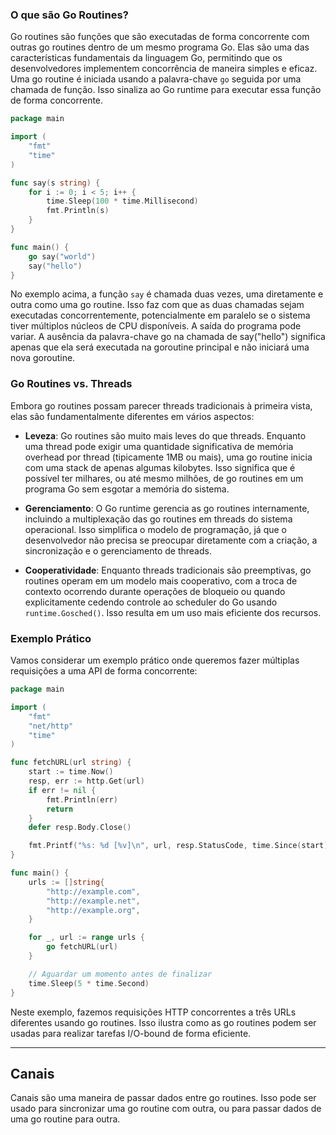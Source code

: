 ### O que são Go Routines?

Go routines são funções que são executadas de forma concorrente com outras go routines dentro de um mesmo programa Go. Elas são uma das características fundamentais da linguagem Go, permitindo que os desenvolvedores implementem concorrência de maneira simples e eficaz. Uma go routine é iniciada usando a palavra-chave `go` seguida por uma chamada de função. Isso sinaliza ao Go runtime para executar essa função de forma concorrente.

```go
package main

import (
    "fmt"
    "time"
)

func say(s string) {
    for i := 0; i < 5; i++ {
        time.Sleep(100 * time.Millisecond)
        fmt.Println(s)
    }
}

func main() {
    go say("world")
    say("hello")
}
```

No exemplo acima, a função `say` é chamada duas vezes, uma diretamente e outra como uma go routine. Isso faz com que as duas chamadas sejam executadas concorrentemente, potencialmente em paralelo se o sistema tiver múltiplos núcleos de CPU disponíveis. A saída do programa pode variar. A ausência da palavra-chave go na chamada de say("hello") significa apenas que ela será executada na goroutine principal e não iniciará uma nova goroutine.

### Go Routines vs. Threads

Embora go routines possam parecer threads tradicionais à primeira vista, elas são fundamentalmente diferentes em vários aspectos:

- **Leveza**: Go routines são muito mais leves do que threads. Enquanto uma thread pode exigir uma quantidade significativa de memória overhead por thread (tipicamente 1MB ou mais), uma go routine inicia com uma stack de apenas algumas kilobytes. Isso significa que é possível ter milhares, ou até mesmo milhões, de go routines em um programa Go sem esgotar a memória do sistema.

- **Gerenciamento**: O Go runtime gerencia as go routines internamente, incluindo a multiplexação das go routines em threads do sistema operacional. Isso simplifica o modelo de programação, já que o desenvolvedor não precisa se preocupar diretamente com a criação, a sincronização e o gerenciamento de threads.

- **Cooperatividade**: Enquanto threads tradicionais são preemptivas, go routines operam em um modelo mais cooperativo, com a troca de contexto ocorrendo durante operações de bloqueio ou quando explicitamente cedendo controle ao scheduler do Go usando `runtime.Gosched()`. Isso resulta em um uso mais eficiente dos recursos.

### Exemplo Prático

Vamos considerar um exemplo prático onde queremos fazer múltiplas requisições a uma API de forma concorrente:

```go
package main

import (
    "fmt"
    "net/http"
    "time"
)

func fetchURL(url string) {
    start := time.Now()
    resp, err := http.Get(url)
    if err != nil {
        fmt.Println(err)
        return
    }
    defer resp.Body.Close()

    fmt.Printf("%s: %d [%v]\n", url, resp.StatusCode, time.Since(start))
}

func main() {
    urls := []string{
        "http://example.com",
        "http://example.net",
        "http://example.org",
    }

    for _, url := range urls {
        go fetchURL(url)
    }

    // Aguardar um momento antes de finalizar
    time.Sleep(5 * time.Second)
}
```

Neste exemplo, fazemos requisições HTTP concorrentes a três URLs diferentes usando go routines. Isso ilustra como as go routines podem ser usadas para realizar tarefas I/O-bound de forma eficiente.

---

## Canais

Canais são uma maneira de passar dados entre go routines. Isso pode ser usado para sincronizar uma go routine com outra, ou para passar dados de uma go routine para outra.

